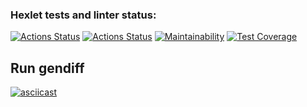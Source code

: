 ### Hexlet tests and linter status:
[![Actions Status](https://github.com/alex-j-fox/python-project-50/actions/workflows/hexlet-check.yml/badge.svg)](https://github.com/alex-j-fox/python-project-50/actions)
[![Actions Status](https://github.com/alex-j-fox/python-project-50/actions/workflows/my-check.yml/badge.svg)](https://github.com/alex-j-fox/python-project-50/actions)
[![Maintainability](https://api.codeclimate.com/v1/badges/d86503c410f675872721/maintainability)](https://codeclimate.com/github/alex-j-fox/python-project-50/maintainability)
[![Test Coverage](https://api.codeclimate.com/v1/badges/d86503c410f675872721/test_coverage)](https://codeclimate.com/github/alex-j-fox/python-project-50/test_coverage)

## Run gendiff
[![asciicast](https://asciinema.org/a/53yVFZXMT7YmDsmKyp5cCNOIQ.svg)](https://asciinema.org/a/53yVFZXMT7YmDsmKyp5cCNOIQ)